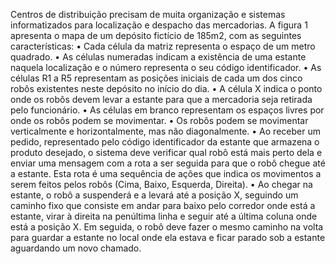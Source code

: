 Centros de distribuição precisam de muita organização e sistemas informatizados para localização e despacho das mercadorias. A figura 1 apresenta o mapa de um depósito fictício de 185m2, com as seguintes características:
• Cada célula da matriz representa o espaço de um metro quadrado.
• As células numeradas indicam a existência de uma estante naquela localização e o número representa o seu código identificador.
• As células R1 a R5 representam as posições iniciais de cada um dos cinco robôs existentes neste depósito no início do dia.
• A célula X indica o ponto onde os robôs devem levar a estante para que a mercadoria seja retirada pelo funcionário.
• As células em branco representam os espaços livres por onde os robôs podem se movimentar.
• Os robôs podem se movimentar verticalmente e horizontalmente, mas não diagonalmente.
• Ao receber um pedido, representado pelo código identificador da estante que armazena o produto desejado, o sistema deve verificar qual robô está mais perto dela e enviar uma mensagem com a rota a ser seguida para que o robô chegue até a estante. Esta rota é uma sequência de ações que indica os movimentos a serem feitos pelos robôs (Cima, Baixo, Esquerda, Direita).
• Ao chegar na estante, o robô a suspenderá e a levará até a posição X, seguindo um caminho fixo que consiste em andar para baixo pelo corredor onde está a estante, virar à direita na penúltima linha e seguir até a última coluna onde está a posição X. Em seguida, o robô deve fazer o mesmo caminho na volta para guardar a estante no local onde ela estava e ficar parado sob a estante aguardando um novo chamado.